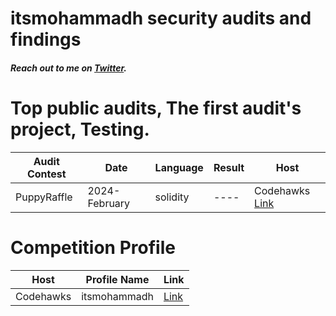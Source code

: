 # itsmohammadh security audits and findings
##### Reach out to me on [Twitter](https://twitter.com/its_mohammadh).

# <a name="Top"></a>Top public audits, The first audit's project, Testing.

| Audit Contest | Date          | Language | Result | Host                                                                                   |
| ------------- | ------------- | -------- | ------ | -------------------------------------------------------------------------------------- |
| PuppyRaffle   | 2024-February | solidity | ----   | Codehawks [Link](https://https://www.codehawks.com/contests/clo383y5c000jjx087qrkbrj8) |

# <a name="Competition"></a>Competition Profile

| Host      | Profile Name | Link                                                                |
| --------- | ------------ | ------------------------------------------------------------------- |
| Codehawks | itsmohammadh | [Link](https://www.codehawks.com/profile/clr36ofkt0000qwrssl41p5z5) |
